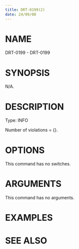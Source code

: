 ```yaml
---
title: DRT-0199(2)
date: 24/09/08
---
```


# NAME

DRT-0199 - DRT-0199

# SYNOPSIS

N/A.

# DESCRIPTION

Type: INFO

Number of violations = {}.

# OPTIONS

This command has no switches.

# ARGUMENTS

This command has no arguments.

# EXAMPLES

# SEE ALSO
